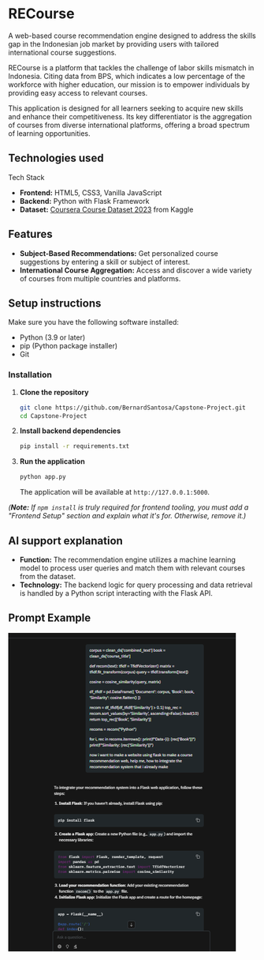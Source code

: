 # RECourse
A web-based course recommendation engine designed to address the skills gap in the Indonesian job market by providing users with tailored international course suggestions.

RECourse is a platform that tackles the challenge of labor skills mismatch in Indonesia. Citing data from BPS, which indicates a low percentage of the workforce with higher education, our mission is to empower individuals by providing easy access to relevant courses.

This application is designed for all learners seeking to acquire new skills and enhance their competitiveness. Its key differentiator is the aggregation of courses from diverse international platforms, offering a broad spectrum of learning opportunities.

## Technologies used
Tech Stack

* **Frontend:** HTML5, CSS3, Vanilla JavaScript
* **Backend:** Python with Flask Framework
* **Dataset:** [Coursera Course Dataset 2023](https://www.kaggle.com/datasets/tianyimasf/coursera-course-dataset) from Kaggle
## Features
* **Subject-Based Recommendations:** Get personalized course suggestions by entering a skill or subject of interest.
* **International Course Aggregation:** Access and discover a wide variety of courses from multiple countries and platforms.
## Setup instructions
Make sure you have the following software installed:
* Python (3.9 or later)
* pip (Python package installer)
* Git

### Installation

1.  **Clone the repository**
    ```bash
    git clone https://github.com/BernardSantosa/Capstone-Project.git
    cd Capstone-Project
    ```

2.  **Install backend dependencies**
    ```bash
    pip install -r requirements.txt
    ```

3.  **Run the application**
    ```bash
    python app.py
    ```
    The application will be available at `http://127.0.0.1:5000`.

*(**Note:** If `npm install` is truly required for frontend tooling, you must add a "Frontend Setup" section and explain what it's for. Otherwise, remove it.)*
## AI support explanation
* **Function:** The recommendation engine utilizes a machine learning model to process user queries and match them with relevant courses from the dataset.
* **Technology:** The backend logic for query processing and data retrieval is handled by a Python script interacting with the Flask API.

## Prompt Example
![Screenshot](Prompt/Prompt1.png)
